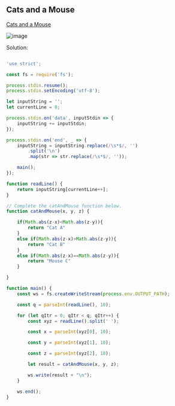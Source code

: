 ## Cats and a Mouse
[ Cats and a Mouse ](https://www.hackerrank.com/challenges/cats-and-a-mouse/problem)

![image](https://user-images.githubusercontent.com/72649014/162581651-44735644-559a-4cdf-8b9c-d0260889713b.png)



Solution:
```js

'use strict';

const fs = require('fs');

process.stdin.resume();
process.stdin.setEncoding('utf-8');

let inputString = '';
let currentLine = 0;

process.stdin.on('data', inputStdin => {
    inputString += inputStdin;
});

process.stdin.on('end', _ => {
    inputString = inputString.replace(/\s*$/, '')
        .split('\n')
        .map(str => str.replace(/\s*$/, ''));

    main();
});

function readLine() {
    return inputString[currentLine++];
}

// Complete the catAndMouse function below.
function catAndMouse(x, y, z) {

    if(Math.abs(z-x)<Math.abs(z-y)){
        return "Cat A"
    }
    else if(Math.abs(z-x)>Math.abs(z-y)){
        return "Cat B"
    }
    else if(Math.abs(z-x)==Math.abs(z-y)){
        return "Mouse C"
    }

}

function main() {
    const ws = fs.createWriteStream(process.env.OUTPUT_PATH);

    const q = parseInt(readLine(), 10);

    for (let qItr = 0; qItr < q; qItr++) {
        const xyz = readLine().split(' ');

        const x = parseInt(xyz[0], 10);

        const y = parseInt(xyz[1], 10);

        const z = parseInt(xyz[2], 10);

        let result = catAndMouse(x, y, z);

        ws.write(result + "\n");
    }

    ws.end();
}


```
